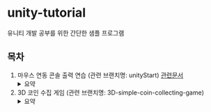 # unity-tutorial
유니티 개발 공부를 위한 간단한 샘플 프로그램

## 목차
1. 마우스 연동 콘솔 출력 연습 (관련 브랜치명: unityStart) [관련문서](StudyNotes/1.md)
      <details>
          <summary>요약</summary>
          이 프로그램은 유니티 개발 UI를 처음 접하는 상태에서 간단한 구와 큐브를 생성하고 해당 객체 내에 c# 파일을 넣어서 몇가지 기능들을 테스트해봤습니다.
          <ol>
            <li>Debug.Log를 이용한 콘솔 프린트</li>
            <li>MonoBehaviour API 실행 (OnMouseDown(), OnMouseUp(), OnMouseEnter(), OnMouseExit())</li>
            <li>FindWithTags를 이용한 태그 기반의 객체 탐색</li>
            <li>SendMessage, GetComponent를 이용한 객체 메소드 호출</li>
          </ol>
      </details>
2. 3D 코인 수집 게임 (관련 브랜치명: 3D-simple-coin-collecting-game)
      <details>
          <summary>요약</summary>
          유튜브 강의 영상을 따라하며 제작한 3D 코인 수집 게임입니다.
          <ul>
            <li>결과: https://youtu.be/kEcmLFDHSUg</li>
            <li>참고: https://www.youtube.com/watch?v=pTc1dakebow&list=PLO-mt5Iu5TeYI4dbYwWP8JqZMC9iuUIW2&index=14</li>
          </ul>
      </details>
